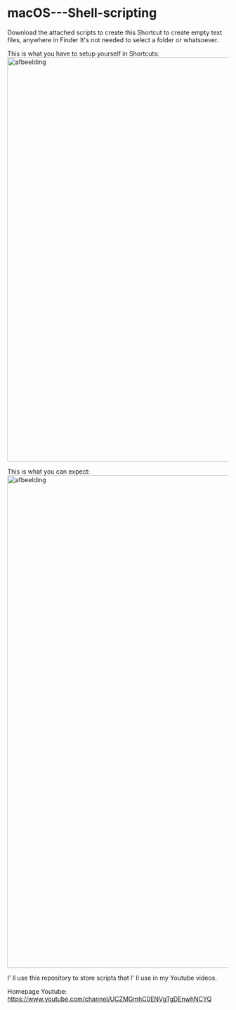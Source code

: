 # macOS---Shell-scripting

Download the attached scripts to create this Shortcut to create empty text files, anywhere in Finder
It's not needed to select a folder or whatsoever.

This is what you have to setup yourself in Shortcuts:
<img width="919" alt="afbeelding" src="https://user-images.githubusercontent.com/77933473/194271206-11c78b36-8bda-4a9e-83e3-00d85104c565.png">

This is what you can expect:
<img width="1120" alt="afbeelding" src="https://user-images.githubusercontent.com/77933473/194272493-57dfe54e-74a3-4b12-9b69-93c1bbfdb988.png">

I' ll use this repository to store scripts that I' ll use in my Youtube videos.

Homepage Youtube:
https://www.youtube.com/channel/UCZMGmhC0ENVgTgDEnwhNCYQ
